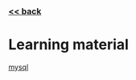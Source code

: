 ###  [<< back](./index.md)

# Learning material
[mysql](https://www.w3schools.com/MySQL/default.asp)

